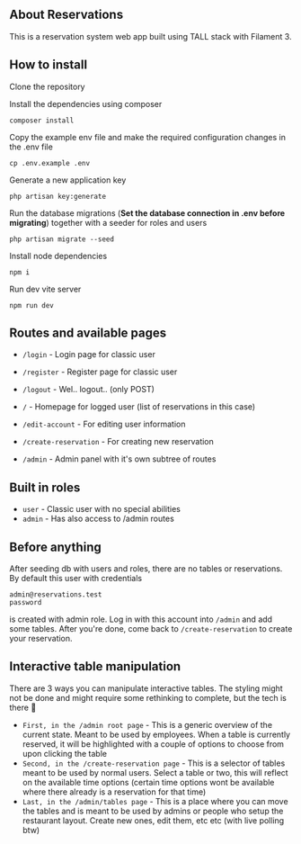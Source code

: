 ## About Reservations

This is a reservation system web app built using TALL stack with Filament 3.

## How to install

Clone the repository

Install the dependencies using composer

    composer install

Copy the example env file and make the required configuration changes in the .env file

    cp .env.example .env

Generate a new application key

    php artisan key:generate

Run the database migrations (**Set the database connection in .env before migrating**) together with a seeder for roles and users

    php artisan migrate --seed

Install node dependencies

    npm i

Run dev vite server

    npm run dev

## Routes and available pages
- `/login` - Login page for classic user
- `/register` - Register page for classic user
- `/logout` - Wel.. logout.. (only POST)
- `/` - Homepage for logged user (list of reservations in this case)
- `/edit-account` - For editing user information
- `/create-reservation` - For creating new reservation

- `/admin` - Admin panel with it's own subtree of routes

## Built in roles
- `user` - Classic user with no special abilities
- `admin` - Has also access to /admin routes

## Before anything
After seeding db with users and roles, there are no tables or reservations. By default this user with credentials 

    admin@reservations.test
    password

is created with admin role. Log in with this account into `/admin` and add some tables. After you're done, come back to `/create-reservation` to create your reservation.

## Interactive table manipulation
There are 3 ways you can manipulate interactive tables. The styling might not be done and might require some rethinking to complete, but the tech is there 💅

- `First, in the /admin root page` - This is a generic overview of the current state. Meant to be used by employees. When a table is currently reserved, it will be highlighted with a couple of options to choose from upon clicking the table
- `Second, in the /create-reservation page` - This is a selector of tables meant to be used by normal users. Select a table or two, this will reflect on the available time options (certain time options wont be available where there already is a reservation for that time)
- `Last, in the /admin/tables page` - This is a place where you can move the tables and is meant to be used by admins or people who setup the restaurant layout. Create new ones, edit them, etc etc (with live polling btw)



